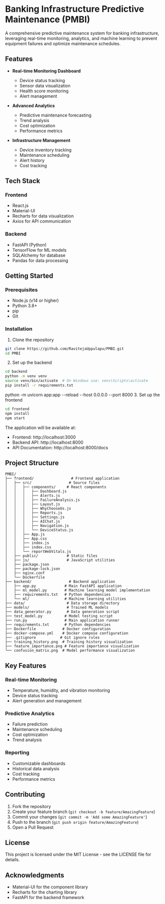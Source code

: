 # Banking Infrastructure Predictive Maintenance (PMBI)

A comprehensive predictive maintenance system for banking infrastructure, leveraging real-time monitoring, analytics, and machine learning to prevent equipment failures and optimize maintenance schedules.

## Features

- **Real-time Monitoring Dashboard**

  - Device status tracking
  - Sensor data visualization
  - Health score monitoring
  - Alert management

- **Advanced Analytics**

  - Predictive maintenance forecasting
  - Trend analysis
  - Cost optimization
  - Performance metrics

- **Infrastructure Management**
  - Device inventory tracking
  - Maintenance scheduling
  - Alert history
  - Cost tracking

## Tech Stack

### Frontend

- React.js
- Material-UI
- Recharts for data visualization
- Axios for API communication

### Backend

- FastAPI (Python)
- TensorFlow for ML models
- SQLAlchemy for database
- Pandas for data processing

## Getting Started

### Prerequisites

- Node.js (v14 or higher)
- Python 3.8+
- pip
- Git

### Installation

1. Clone the repository

```bash
git clone https://github.com/RavitejaUppulapu/PMBI.git
cd PMBI
```

2. Set up the backend

```bash
cd backend
python -m venv venv
source venv/bin/activate  # On Windows use: venv\Scripts\activate
pip install -r requirements.txt

```
python -m uvicorn app:app --reload --host 0.0.0.0 --port 8000
3. Set up the frontend

```bash
cd frontend
npm install
npm start
```

The application will be available at:

- Frontend: http://localhost:3000
- Backend API: http://localhost:8000
- API Documentation: http://localhost:8000/docs

## Project Structure

```
PMBI/
├── frontend/                 # Frontend application
│   ├── src/                 # Source files
│   │   ├── components/     # React components
│   │   │   ├── Dashboard.js
│   │   │   ├── Alerts.js
│   │   │   ├── FailureAnalysis.js
│   │   │   ├── Layout.js
│   │   │   ├── WhyChooseUs.js
│   │   │   ├── Reports.js
│   │   │   ├── Settings.js
│   │   │   ├── AIChat.js
│   │   │   ├── Navigation.js
│   │   │   └── DeviceStatus.js
│   │   ├── App.js
│   │   ├── App.css
│   │   ├── index.js
│   │   ├── index.css
│   │   └── reportWebVitals.js
│   ├── public/             # Static files
│   ├── js/                 # JavaScript utilities
│   ├── package.json
│   ├── package-lock.json
│   ├── nginx.conf
│   └── Dockerfile
├── backend/                 # Backend application
│   ├── app.py             # Main FastAPI application
│   ├── ml_model.py        # Machine learning model implementation
│   ├── requirements.txt   # Python dependencies
│   └── ml/                # Machine learning utilities
├── data/                   # Data storage directory
├── models/                 # Trained ML models
├── data_generator.py       # Data generation script
├── test_model.py          # Model testing script
├── run.py                 # Main application runner
├── requirements.txt       # Python dependencies
├── Dockerfile            # Docker configuration
├── docker-compose.yml    # Docker compose configuration
├── .gitignore           # Git ignore rules
├── training_history.png  # Training history visualization
├── feature_importance.png # Feature importance visualization
└── confusion_matrix.png  # Model performance visualization
```

## Key Features

### Real-time Monitoring

- Temperature, humidity, and vibration monitoring
- Device status tracking
- Alert generation and management

### Predictive Analytics

- Failure prediction
- Maintenance scheduling
- Cost optimization
- Trend analysis

### Reporting

- Customizable dashboards
- Historical data analysis
- Cost tracking
- Performance metrics

## Contributing

1. Fork the repository
2. Create your feature branch (`git checkout -b feature/AmazingFeature`)
3. Commit your changes (`git commit -m 'Add some AmazingFeature'`)
4. Push to the branch (`git push origin feature/AmazingFeature`)
5. Open a Pull Request

## License

This project is licensed under the MIT License - see the LICENSE file for details.

## Acknowledgments

- Material-UI for the component library
- Recharts for the charting library
- FastAPI for the backend framework
